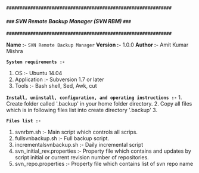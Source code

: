 
**`##############################################################`** 
#### ***`###`	SVN Remote Backup Manager (SVN RBM)	`###`*** 
**`##############################################################`** 

**Name    :-** ``SVN Remote Backup Manager``
**Version :-** 1.0.0
**Author  :-** Amit Kumar Mishra

 **`System requirements :-`** 
1. OS :- Ubuntu 14.04
2. Application :- Subversion 1.7 or later
3. Tools :- Bash shell, Sed, Awk, cut


**`Install, uninstall, configuration, and operating instructions :-`** 
	1. Create folder called '.backup' in your home folder directory.
	2. Copy all files which is in following files list into create directory '.backup'
	3. 

**`Files list :-`**
1. svnrbm.sh :- Main script which controls all scrips.
2. fullsvnbackup.sh :- Full backup script.
3. incrementalsvnbackup.sh :- Daily incremental script
4. svn_initial_rev.properties :- Property file which contains and updates by script initial or current revision number of repositories.
5. svn_repo.properties :- Property file which contains list of svn repo name
